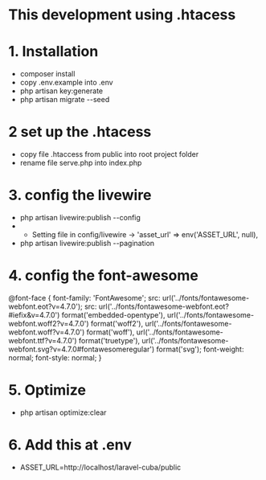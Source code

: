 # This development using .htacess

# 1. Installation
- composer install
- copy .env.example into .env
- php artisan key:generate
- php artisan migrate --seed 

# 2 set up the .htacess
- copy file .htaccess from public into root project folder
- rename file serve.php into index.php

# 3. config the livewire
- php artisan livewire:publish --config
- - Setting file in config/livewire -> 'asset_url' => env('ASSET_URL', null),
- php artisan livewire:publish --pagination

# 4. config the font-awesome
@font-face {
  font-family: 'FontAwesome';
  src: url('../fonts/fontawesome-webfont.eot?v=4.7.0');
  src: url('../fonts/fontawesome-webfont.eot?#iefix&v=4.7.0') format('embedded-opentype'), url('../fonts/fontawesome-webfont.woff2?v=4.7.0') format('woff2'), url('../fonts/fontawesome-webfont.woff?v=4.7.0') format('woff'), url('../fonts/fontawesome-webfont.ttf?v=4.7.0') format('truetype'), url('../fonts/fontawesome-webfont.svg?v=4.7.0#fontawesomeregular') format('svg');
  font-weight: normal;
  font-style: normal;
}

# 5. Optimize
- php artisan optimize:clear

# 6. Add this at .env
- ASSET_URL=http://localhost/laravel-cuba/public
